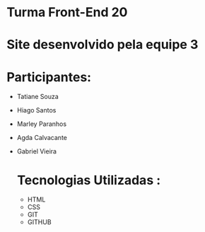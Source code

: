 
# Turma Front-End 20

# Site desenvolvido pela equipe 3

# Participantes:

- Tatiane Souza
- Hiago Santos
- Marley Paranhos
- Agda Calvacante
- Gabriel Vieira

  # Tecnologias Utilizadas :


  - HTML
  - CSS
  - GIT
  - GITHUB
